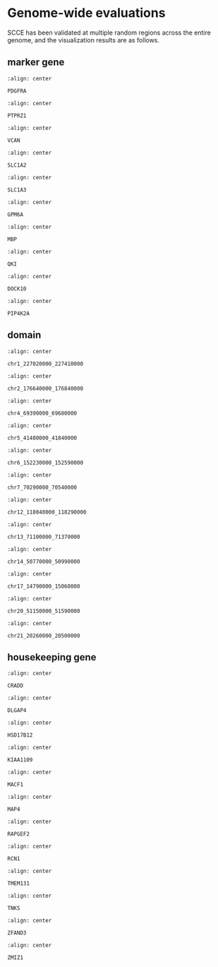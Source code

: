 # Genome-wide evaluations

SCCE has been validated at multiple random regions across the entire genome, and the visualization results are as follows.

## marker gene
```{figure} _static/genomewide_evaluations/marker_gene/PDGFRA.png
:align: center

PDGFRA
```
```{figure} _static/genomewide_evaluations/marker_gene/PTPRZ1.png
:align: center

PTPRZ1
```
```{figure} _static/genomewide_evaluations/marker_gene/VCAN.png
:align: center

VCAN
```
```{figure} _static/genomewide_evaluations/marker_gene/SLC1A2.png
:align: center

SLC1A2
```
```{figure} _static/genomewide_evaluations/marker_gene/SLC1A3.png
:align: center

SLC1A3
```
```{figure} _static/genomewide_evaluations/marker_gene/GPM6A.png
:align: center

GPM6A
```
```{figure} _static/genomewide_evaluations/marker_gene/MBP.png
:align: center

MBP
```
```{figure} _static/genomewide_evaluations/marker_gene/QKI.png
:align: center

QKI
```
```{figure} _static/genomewide_evaluations/marker_gene/DOCK10.png
:align: center

DOCK10
```
```{figure} _static/genomewide_evaluations/marker_gene/PIP4K2A.png
:align: center

PIP4K2A
```

## domain
```{figure} _static/genomewide_evaluations/domain/chr1_227020000_227410000.png
:align: center

chr1_227020000_227410000
```
```{figure} _static/genomewide_evaluations/domain/chr2_176640000_176840000.png
:align: center

chr2_176640000_176840000
```
```{figure} _static/genomewide_evaluations/domain/chr4_69390000_69680000.png
:align: center

chr4_69390000_69680000
```
```{figure} _static/genomewide_evaluations/domain/chr5_41480000_41840000.png
:align: center

chr5_41480000_41840000
```
```{figure} _static/genomewide_evaluations/domain/chr6_152230000_152590000.png
:align: center

chr6_152230000_152590000
```
```{figure} _static/genomewide_evaluations/domain/chr7_70290000_70540000.png
:align: center

chr7_70290000_70540000
```
```{figure} _static/genomewide_evaluations/domain/chr12_118040000_118290000.png
:align: center

chr12_118040000_118290000
```
```{figure} _static/genomewide_evaluations/domain/chr13_71100000_71370000.png
:align: center

chr13_71100000_71370000
```
```{figure} _static/genomewide_evaluations/domain/chr14_50770000_50990000.png
:align: center

chr14_50770000_50990000
```
```{figure} _static/genomewide_evaluations/domain/chr17_14790000_15060000.png
:align: center

chr17_14790000_15060000
```
```{figure} _static/genomewide_evaluations/domain/chr20_51150000_51590000.png
:align: center

chr20_51150000_51590000
```
```{figure} _static/genomewide_evaluations/domain/chr21_20260000_20500000.png
:align: center

chr21_20260000_20500000
```

## housekeeping gene
```{figure} _static/genomewide_evaluations/housekeeping_gene/CRADD.png
:align: center

CRADD
```
```{figure} _static/genomewide_evaluations/housekeeping_gene/DLGAP4.png
:align: center

DLGAP4
```
```{figure} _static/genomewide_evaluations/housekeeping_gene/HSD17B12.png
:align: center

HSD17B12
```
```{figure} _static/genomewide_evaluations/housekeeping_gene/KIAA1109.png
:align: center

KIAA1109
```
```{figure} _static/genomewide_evaluations/housekeeping_gene/MACF1.png
:align: center

MACF1
```
```{figure} _static/genomewide_evaluations/housekeeping_gene/MAP4.png
:align: center

MAP4
```
```{figure} _static/genomewide_evaluations/housekeeping_gene/RAPGEF2.png
:align: center

RAPGEF2
```
```{figure} _static/genomewide_evaluations/housekeeping_gene/RCN1.png
:align: center

RCN1
```
```{figure} _static/genomewide_evaluations/housekeeping_gene/TMEM131.png
:align: center

TMEM131
```
```{figure} _static/genomewide_evaluations/housekeeping_gene/TNKS.png
:align: center

TNKS
```
```{figure} _static/genomewide_evaluations/housekeeping_gene/ZFAND3.png
:align: center

ZFAND3
```
```{figure} _static/genomewide_evaluations/housekeeping_gene/ZMIZ1.png
:align: center

ZMIZ1
```